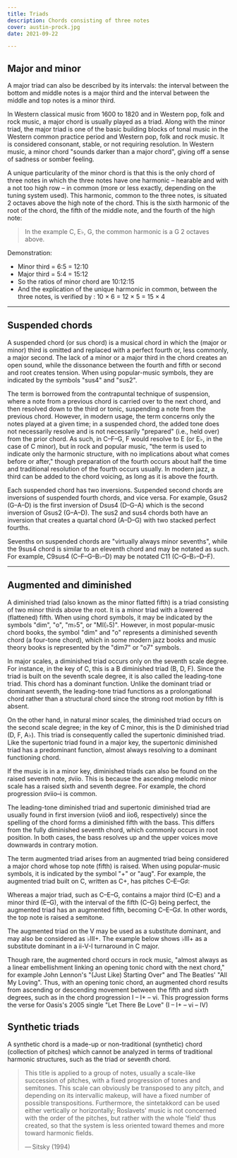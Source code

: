 ```yaml
---
title: Triads
description: Chords consisting of three notes
cover: austin-prock.jpg
date: 2021-09-22

---
```


<script setup>
  import chords from '#/db/chords/chords.yaml'
  const { triads } = chords
</script>

## Major and minor

A major triad can also be described by its intervals: the interval between the bottom and middle notes is a major third and the interval between the middle and top notes is a minor third.

In Western classical music from 1600 to 1820 and in Western pop, folk and rock music, a major chord is usually played as a triad. Along with the minor triad, the major triad is one of the basic building blocks of tonal music in the Western common practice period and Western pop, folk and rock music. It is considered consonant, stable, or not requiring resolution. In Western music, a minor chord "sounds darker than a major chord", giving off a sense of sadness or somber feeling.

<chroma-profile-collection :collection="triads.majmin" />

A unique particularity of the minor chord is that this is the only chord of three notes in which the three notes have one harmonic – hearable and with a not too high row – in common (more or less exactly, depending on the tuning system used). This harmonic, common to the three notes, is situated 2 octaves above the high note of the chord. This is the sixth harmonic of the root of the chord, the fifth of the middle note, and the fourth of the high note:

> In the example C, E♭, G, the common harmonic is a G 2 octaves above.

Demonstration:

- Minor third = 6:5 = 12:10
- Major third = 5:4 = 15:12
- So the ratios of minor chord are 10:12:15
- And the explication of the unique harmonic in common, between the three notes, is verified by : 10 × 6 = 12 × 5 = 15 × 4

---

## Suspended chords

A suspended chord (or sus chord) is a musical chord in which the (major or minor) third is omitted and replaced with a perfect fourth or, less commonly, a major second. The lack of a minor or a major third in the chord creates an open sound, while the dissonance between the fourth and fifth or second and root creates tension. When using popular-music symbols, they are indicated by the symbols "sus4" and "sus2".

The term is borrowed from the contrapuntal technique of suspension, where a note from a previous chord is carried over to the next chord, and then resolved down to the third or tonic, suspending a note from the previous chord. However, in modern usage, the term concerns only the notes played at a given time; in a suspended chord, the added tone does not necessarily resolve and is not necessarily "prepared" (i.e., held over) from the prior chord. As such, in C–F–G, F would resolve to E (or E♭, in the case of C minor), but in rock and popular music, "the term is used to indicate only the harmonic structure, with no implications about what comes before or after," though preparation of the fourth occurs about half the time and traditional resolution of the fourth occurs usually. In modern jazz, a third can be added to the chord voicing, as long as it is above the fourth.

Each suspended chord has two inversions. Suspended second chords are inversions of suspended fourth chords, and vice versa. For example, Gsus2 (G–A–D) is the first inversion of Dsus4 (D–G–A) which is the second inversion of Gsus2 (G–A–D). The sus2 and sus4 chords both have an inversion that creates a quartal chord (A–D–G) with two stacked perfect fourths.

Sevenths on suspended chords are "virtually always minor sevenths", while the 9sus4 chord is similar to an eleventh chord and may be notated as such. For example, C9sus4 (C–F–G–B♭–D) may be notated C11 (C–G–B♭–D–F).

<chroma-profile-collection :collection="triads.sus" />

---

## Augmented and diminished

A diminished triad (also known as the minor flatted fifth) is a triad consisting of two minor thirds above the root. It is a minor triad with a lowered (flattened) fifth. When using chord symbols, it may be indicated by the symbols "dim", "o", "m♭5", or "MI(♭5)". However, in most popular-music chord books, the symbol "dim" and "o" represents a diminished seventh chord (a four-tone chord), which in some modern jazz books and music theory books is represented by the "dim7" or "o7" symbols.

In major scales, a diminished triad occurs only on the seventh scale degree. For instance, in the key of C, this is a B diminished triad (B, D, F). Since the triad is built on the seventh scale degree, it is also called the leading-tone triad. This chord has a dominant function. Unlike the dominant triad or dominant seventh, the leading-tone triad functions as a prolongational chord rather than a structural chord since the strong root motion by fifth is absent.

On the other hand, in natural minor scales, the diminished triad occurs on the second scale degree; in the key of C minor, this is the D diminished triad (D, F, A♭). This triad is consequently called the supertonic diminished triad. Like the supertonic triad found in a major key, the supertonic diminished triad has a predominant function, almost always resolving to a dominant functioning chord.

If the music is in a minor key, diminished triads can also be found on the raised seventh note, ♯viio. This is because the ascending melodic minor scale has a raised sixth and seventh degree. For example, the chord progression ♯viio–i is common.

The leading-tone diminished triad and supertonic diminished triad are usually found in first inversion (viio6 and iio6, respectively) since the spelling of the chord forms a diminished fifth with the bass. This differs from the fully diminished seventh chord, which commonly occurs in root position. In both cases, the bass resolves up and the upper voices move downwards in contrary motion.

<chroma-profile-collection :collection="triads.mod" />

The term augmented triad arises from an augmented triad being considered a major chord whose top note (fifth) is raised. When using popular-music symbols, it is indicated by the symbol "+" or "aug". For example, the augmented triad built on C, written as C+, has pitches C–E–G♯:

Whereas a major triad, such as C–E–G, contains a major third (C–E) and a minor third (E–G), with the interval of the fifth (C–G) being perfect, the augmented triad has an augmented fifth, becoming C–E–G♯. In other words, the top note is raised a semitone.

The augmented triad on the V may be used as a substitute dominant, and may also be considered as ♭III+. The example below shows ♭III+ as a substitute dominant in a ii-V-I turnaround in C major.

Though rare, the augmented chord occurs in rock music, "almost always as a linear embellishment linking an opening tonic chord with the next chord," for example John Lennon's "(Just Like) Starting Over" and The Beatles' "All My Loving". Thus, with an opening tonic chord, an augmented chord results from ascending or descending movement between the fifth and sixth degrees, such as in the chord progression I – I+ – vi. This progression forms the verse for Oasis's 2005 single "Let There Be Love" (I – I+ – vi – IV)

## Synthetic triads

A synthetic chord is a made-up or non-traditional (synthetic) chord (collection of pitches) which cannot be analyzed in terms of traditional harmonic structures, such as the triad or seventh chord.

> This title is applied to a group of notes, usually a scale-like succession of pitches, with a fixed progression of tones and semitones. This scale can obviously be transposed to any pitch, and depending on its intervallic makeup, will have a fixed number of possible transpositions. Furthermore, the sintetakkord can be used either vertically or horizontally; Roslavets' music is not concerned with the order of the pitches, but rather with the whole 'field' thus created, so that the system is less oriented toward themes and more toward harmonic fields.
>
> — Sitsky (1994)

<chroma-profile-collection :collection="triads.synthetic" />
